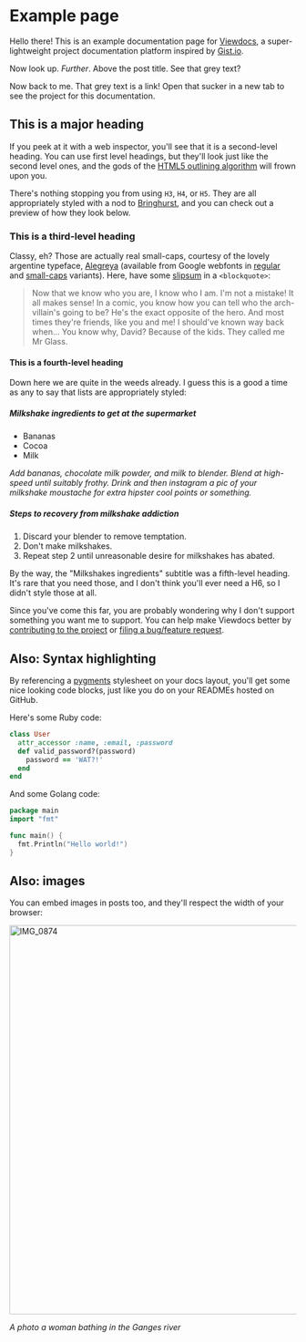 # Example page

Hello there! This is an example documentation page for [Viewdocs](http://viewdocs.io), a super-lightweight project documentation platform inspired by [Gist.io](http://gist.io).

Now look up. _Further_. Above the post title. See that grey text?

Now back to me. That grey text is a link! Open that sucker in a new tab to see the project for this documentation.

## This is a major heading

If you peek at it with a web inspector, you'll see that it is a second-level heading. You can use first level headings, but they'll look just like the second level ones, and the gods of the [HTML5 outlining algorithm](http://html5doctor.com/outlines/) will frown upon you.

There's nothing stopping you from using `H3`, `H4`, or `H5`. They are all appropriately styled with a nod to [Bringhurst](http://www.amazon.com/Elements-Typographic-Style-Robert-Bringhurst/dp/0881791326), and you can check out a preview of how they look below.

### This is a third-level heading

Classy, eh? Those are actually real small-caps, courtesy of the lovely argentine typeface, [Alegreya](http://www.huertatipografica.com.ar/tipografias/alegreya/ejemplos.html) (available from Google webfonts in [regular](http://www.google.com/webfonts/specimen/Alegreya) and [small-caps](http://www.google.com/webfonts/specimen/Alegreya+SC) variants). Here, have some [slipsum](http://slipsum.com) in a `<blockquote>`:

> Now that we know who you are, I know who I am. I'm not a mistake! It all makes sense! In a comic, you know how you can tell who the arch-villain's going to be? He's the exact opposite of the hero. And most times they're friends, like you and me! I should've known way back when... You know why, David? Because of the kids. They called me Mr Glass.

#### This is a fourth-level heading

Down here we are quite in the weeds already. I guess this is a good a time as any to say that lists are appropriately styled:

##### Milkshake ingredients to get at the supermarket

* Bananas
* Cocoa
* Milk

_Add bananas, chocolate milk powder, and milk to blender. Blend at high-speed until suitably frothy. Drink and then instagram a pic of your milkshake moustache for extra hipster cool points or something._

##### Steps to recovery from milkshake addiction

1. Discard your blender to remove temptation.
2. Don't make milkshakes.
3. Repeat step 2 until unreasonable desire for milkshakes has abated.

By the way, the "Milkshakes ingredients" subtitle was a fifth-level heading. It's rare that you need those, and I don't think you'll ever need a H6, so I didn't style those at all.

Since you've come this far, you are probably wondering why I don't support something you want me to support. You can help make Viewdocs better by [contributing to the project](https://github.com/progrium/viewdocs) or [filing a bug/feature request](https://github.com/progrium/viewdocs/issues).

## Also: Syntax highlighting

By referencing a [pygments](http://pygments.org/) stylesheet on your docs layout, you'll get some nice looking code blocks, just like you do on your READMEs hosted on GitHub.

Here's some Ruby code:

```ruby
class User
  attr_accessor :name, :email, :password
  def valid_password?(password)
    password == 'WAT?!'
  end
end
```

And some Golang code:

```go
package main
import "fmt"

func main() {
  fmt.Println("Hello world!")
}
```

## Also: images

You can embed images in posts too, and they'll respect the width of your browser:

<a href="http://www.flickr.com/photos/idangazit/1859143502/" title="IMG_0874 by idangazit, on Flickr"><img src="http://farm3.staticflickr.com/2108/1859143502_9f50faccb5_b.jpg" width="1024" height="683" alt="IMG_0874"></a>

*A photo a woman bathing in the Ganges river*